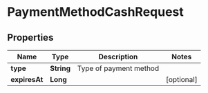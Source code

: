 

# PaymentMethodCashRequest


## Properties

| Name | Type | Description | Notes |
|------------ | ------------- | ------------- | -------------|
|**type** | **String** | Type of payment method |  |
|**expiresAt** | **Long** |  |  [optional] |



